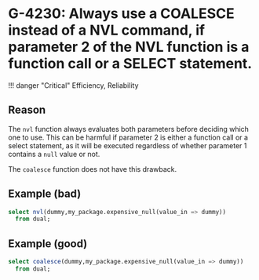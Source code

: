 # G-4230: Always use a COALESCE instead of a NVL command, if parameter 2 of the NVL function is a function call or a SELECT statement.

!!! danger "Critical"
    Efficiency, Reliability

## Reason

The `nvl` function always evaluates both parameters before deciding which one to use. This can be harmful if parameter 2 is either a function call or a select statement, as it will be executed regardless of whether parameter 1 contains a `null` value or not.

The `coalesce` function does not have this drawback.


## Example (bad)

``` sql hl_lines="1"
select nvl(dummy,my_package.expensive_null(value_in => dummy))
  from dual;
```

## Example (good)

``` sql hl_lines="1"
select coalesce(dummy,my_package.expensive_null(value_in => dummy))
  from dual;
```